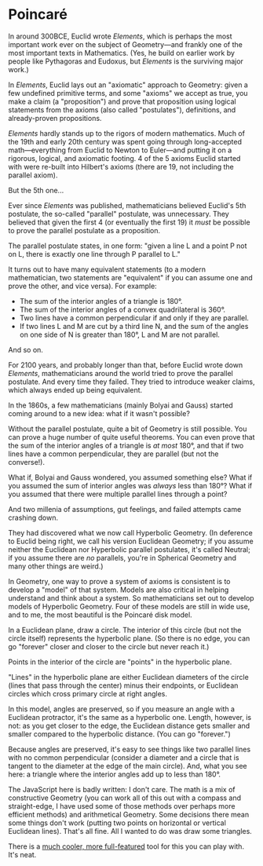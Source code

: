 # Poincar&eacute;

In around 300BCE, Euclid wrote *Elements*, which is perhaps the most
important work ever on the subject of Geometry—and frankly one of the
most important texts in Mathematics. (Yes, he build on earlier work by
people like Pythagoras and Eudoxus, but *Elements* is the surviving
major work.)

In *Elements*, Euclid lays out an "axiomatic" approach to Geometry:
given a few undefined primitive terms, and some "axioms" we accept as
true, you make a claim (a "proposition") and prove that proposition
using logical statements from the axioms (also called "postulates"),
definitions, and already-proven propositions.

*Elements* hardly stands up to the rigors of modern mathematics. Much of
the 19th and early 20th century was spent going through long-accepted
math—everything from Euclid to Newton to Euler—and putting it on a
rigorous, logical, and axiomatic footing. 4 of the 5 axioms Euclid
started with were re-built into Hilbert's axioms (there are 19, not
including the parallel axiom).

But the 5th one...

Ever since *Elements* was published, mathematicians believed Euclid's
5th postulate, the so-called "parallel" postulate, was unnecessary. They
believed that given the first 4 (or eventually the first 19) it *must*
be possible to prove the parallel postulate as a proposition.

The parallel postulate states, in one form: "given a line L and a point
P not on L, there is exactly one line through P parallel to L."

It turns out to have many equivalent statements (to a modern
mathematician, two statements are "equivalent" if you can assume one and
prove the other, and vice versa). For example:

- The sum of the interior angles of a triangle is 180°.
- The sum of the interior angles of a convex quadrilateral is 360°.
- Two lines have a common perpendicular if and only if they are
  parallel.
- If two lines L and M are cut by a third line N, and the sum of the
  angles on one side of N is greater than 180°, L and M are not
  parallel.

And so on.

For 2100 years, and probably longer than that, before Euclid wrote down
*Elements*, mathematicians around the world tried to prove the parallel
postulate. And every time they failed. They tried to introduce weaker
claims, which always ended up being equivalent.

In the 1860s, a few mathematicians (mainly Bolyai and Gauss) started
coming around to a new idea: what if it wasn't possible?

Without the parallel postulate, quite a bit of Geometry is still
possible. You can prove a huge number of quite useful theorems. You can
even prove that the sum of the interior angles of a triangle is *at
most* 180°, and that if two lines have a common perpendicular, they are
parallel (but not the converse!).

What if, Bolyai and Gauss wondered, you assumed something else? What if
you assumed the sum of interior angles was *always* less than 180°? What
if you assumed that there were multiple parallel lines through a point?

And two millenia of assumptions, gut feelings, and failed attempts came
crashing down.

They had discovered what we now call Hyperbolic Geometry. (In deference
to Euclid being right, we call his version Euclidean Geometry; if you
assume neither the Euclidean nor Hyperbolic parallel postulates, it's
called Neutral; if you assume there are *no* parallels, you're in
Spherical Geometry and many other things are weird.)

In Geometry, one way to prove a system of axioms is consistent is to
develop a "model" of that system. Models are also critical in helping
understand and think about a system. So mathematicians set out to
develop models of Hyperbolic Geometry. Four of these models are still in
wide use, and to me, the most beautiful is the Poincar&eacute; disk
model.

In a Euclidean plane, draw a circle. The interior of this circle (but
not the circle itself) represents the hyperbolic plane. (So there is no
edge, you can go "forever" closer and closer to the circle but never
reach it.)

Points in the interior of the circle are "points" in the hyperbolic
plane.

"Lines" in the hyperbolic plane are either Euclidean diameters of the
circle (lines that pass through the center) minus their endpoints, or
Euclidean circles which cross primary circle at right angles.

In this model, angles are preserved, so if you measure an angle with a
Euclidean protractor, it's the same as a hyperbolic one. Length,
however, is not: as you get closer to the edge, the Euclidean distance
gets smaller and smaller compared to the hyperbolic distance. (You can
go "forever.")

Because angles are preserved, it's easy to see things like two parallel
lines with no common perpendicular (consider a diameter and a circle
that is tangent to the diameter at the edge of the main circle). And,
what you see here: a triangle where the interior angles add up to less
than 180°.

The JavaScript here is badly written: I don't care. The math is a mix of
constructive Geometry (you can work all of this out with a compass and
straight-edge, I have used some of those methods over perhaps more
efficient methods) and arithmetical Geometry. Some decisions there mean
some things don't work (putting two points on horizontal or vertical
Euclidean lines). That's all fine. All I wanted to do was draw some
triangles.

There is a [much cooler, more
full-featured](http://cs.unm.edu/~joel/NonEuclid/NonEuclid.html) tool
for this you can play with. It's neat.
